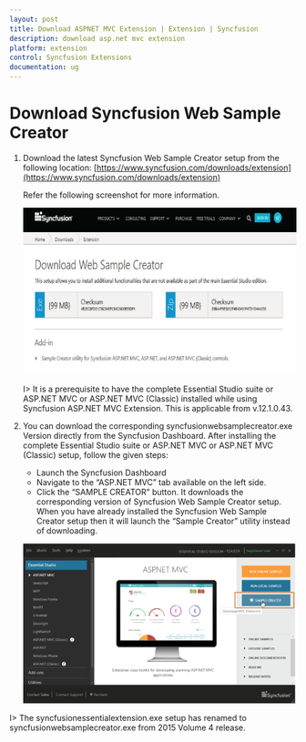 ```yaml
---
layout: post
title: Download ASPNET MVC Extension | Extension | Syncfusion
description: download asp.net mvc extension 
platform: extension
control: Syncfusion Extensions
documentation: ug
---
```


# Download Syncfusion Web Sample Creator 

1. Download the latest Syncfusion Web Sample Creator setup from the following location: [https://www.syncfusion.com/downloads/extension](https://www.syncfusion.com/downloads/extension)

   Refer the following screenshot for more information.

   ![](Download-ASPNET-MVC-Extension_images/Download-ASPNET-MVC-Extension_img1.jpeg)

   I> It is a prerequisite to have the complete Essential Studio suite or ASP.NET MVC or ASP.NET MVC (Classic) installed while using Syncfusion ASP.NET MVC Extension. This is applicable from v.12.1.0.43.

2. You can download the corresponding syncfusionwebsamplecreator.exe Version directly from the Syncfusion Dashboard. After installing the complete Essential Studio suite or ASP.NET MVC or ASP.NET MVC (Classic) setup, follow the given steps:

   * Launch the Syncfusion Dashboard 
   * Navigate to the “ASP.NET MVC” tab available on the left side.
   * Click the “SAMPLE CREATOR” button. It downloads the corresponding version of Syncfusion Web Sample Creator setup. When you have already installed the Syncfusion Web Sample Creator setup then it will launch the “Sample Creator” utility instead of downloading. 

    ![](Download-ASPNET-MVC-Extension_images/Download-ASPNET-MVC-Extension_img2.png)

I> The syncfusionessentialextension.exe setup has renamed to syncfusionwebsamplecreator.exe from 2015 Volume 4 release.

